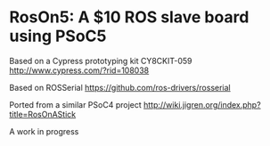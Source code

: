 # RosOn5: A $10 ROS slave board using PSoC5

Based on a Cypress prototyping kit CY8CKIT-059 http://www.cypress.com/?rid=108038

Based on ROSSerial https://github.com/ros-drivers/rosserial

Ported from a similar PSoC4 project http://wiki.jigren.org/index.php?title=RosOnAStick

A work in progress
